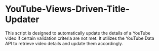 # YouTube-Views-Driven-Title-Updater
This script is designed to automatically update the details of a YouTube video if certain validation criteria are not met. It utilizes the YouTube Data API to retrieve video details and update them accordingly.
